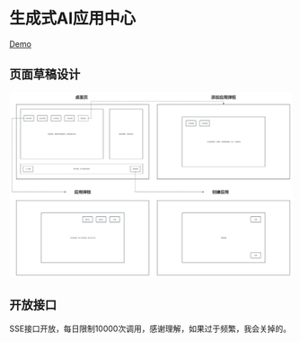 # 生成式AI应用中心
[Demo](https://kvker.github.io/GenAIApplicationsCenter/)

## 页面草稿设计
![页面设计](/docs/resources/功能页面设计.png)

## 开放接口

SSE接口开放，每日限制10000次调用，感谢理解，如果过于频繁，我会关掉的。